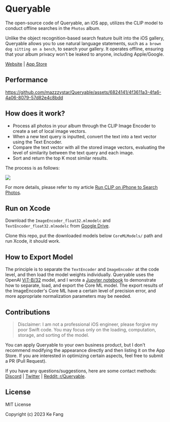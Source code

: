 # Queryable
The open-source code of Queryable, an iOS app, utilizes the CLIP model to conduct offline searches in the `Photos` album.

Unlike the object recognition-based search feature built into the iOS gallery, Queryable allows you to use natural language statements, such as `a brown dog sitting on a bench`, to search your gallery. It operates offline, ensuring that your album privacy won't be leaked to anyone, including Apple/Google.

[Website](https://queryable.app/) | [App Store](https://apps.apple.com/us/app/queryable-find-photo-by-text/id1661598353?platform=iphone)

## Performance
https://github.com/mazzzystar/Queryable/assets/6824141/4f3611a3-4fa6-4a06-8079-57d82e4c8bdd

## How does it work?
* Process all photos in your album through the CLIP Image Encoder to create a set of local image vectors.
* When a new text query is inputted, convert the text into a text vector using the Text Encoder.
* Compare the text vector with all the stored image vectors, evaluating the level of similarity between the text query and each image.
* Sort and return the top K most similar results.

The process is as follows:

![](https://mazzzystar.github.io/images/2022-12-28/Queryable-flow-chart.jpg)

For more details, please refer to my article [Run CLIP on iPhone to Search Photos](https://mazzzystar.github.io/2022/12/29/Run-CLIP-on-iPhone-to-Search-Photos/).


## Run on Xcode
Download the `ImageEncoder_float32.mlmodelc` and `TextEncoder_float32.mlmodelc` from [Google Drive](https://drive.google.com/drive/folders/12ze3UcqrXt9qeySGh_j_zWE-PWRDTzJv?usp=drive_link).

Clone this repo, put the downloaded models below `CoreMLModels/` path and run Xcode, it should work.

## How to Export Model
The principle is to separate the `TextEncoder` and `ImageEncoder` at the code level, and then load the model weights individually. Queryable uses the OpenAI [ViT-B/32](https://github.com/openai/CLIP) model, and I wrote a [Jupyter notebook](https://github.com/mazzzystar/Queryable/blob/main/PyTorch2CoreML.ipynb) to demonstrate how to separate, load, and export the Core ML model. The export results of the ImageEncoder's Core ML have a certain level of precision error, and more appropriate normalization parameters may be needed.

## Contributions
> Disclaimer: I am not a professional iOS engineer, please forgive my poor Swift code. You may focus only on the loading, computation, storage, and sorting of the model. 

You can apply Queryable to your own business product, but I don't recommend modifying the appearance directly and then listing it on the App Store. If you are interested in optimizing certain aspects, feel free to submit a PR (Pull Request).

If you have any questions/suggestions, here are some contact methods: [Discord](https://discord.com/invite/R3wNsqq3v5) | [Twitter](https://twitter.com/immazzystar) | [Reddit: r/Queryable](https://www.reddit.com/r/Queryable/).


## License
MIT License

Copyright (c) 2023 Ke Fang
